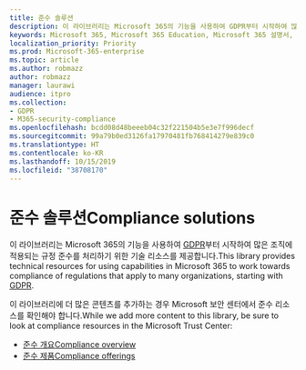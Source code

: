 ```yaml
---
title: 준수 솔루션
description: 이 라이브러리는 Microsoft 365의 기능을 사용하여 GDPR부터 시작하여 많은 조직에 적용되는 규정 준수를 처리하기 위한 기술 리소스를 제공합니다.
keywords: Microsoft 365, Microsoft 365 Education, Microsoft 365 설명서, GDPR
localization_priority: Priority
ms.prod: Microsoft-365-enterprise
ms.topic: article
ms.author: robmazz
author: robmazz
manager: laurawi
audience: itpro
ms.collection:
- GDPR
- M365-security-compliance
ms.openlocfilehash: bcdd08d48beeeb04c32f221504b5e3e7f996decf
ms.sourcegitcommit: 99a79b0ed3126fa17970481fb768414279e839c0
ms.translationtype: HT
ms.contentlocale: ko-KR
ms.lasthandoff: 10/15/2019
ms.locfileid: "38708170"
---
```

# <a name="compliance-solutions"></a><span data-ttu-id="977e6-104">준수 솔루션</span><span class="sxs-lookup"><span data-stu-id="977e6-104">Compliance solutions</span></span>

<span data-ttu-id="977e6-105">이 라이브러리는 Microsoft 365의 기능을 사용하여 [GDPR](gdpr.md)부터 시작하여 많은 조직에 적용되는 규정 준수를 처리하기 위한 기술 리소스를 제공합니다.</span><span class="sxs-lookup"><span data-stu-id="977e6-105">This library provides technical resources for using capabilities in Microsoft 365 to work towards compliance of regulations that apply to many organizations, starting with [GDPR](gdpr.md).</span></span>

<span data-ttu-id="977e6-106">이 라이브러리에 더 많은 콘텐츠를 추가하는 경우 Microsoft 보안 센터에서 준수 리소스를 확인해야 합니다.</span><span class="sxs-lookup"><span data-stu-id="977e6-106">While we add more content to this library, be sure to look at compliance resources in the Microsoft Trust Center:</span></span>
- [<span data-ttu-id="977e6-107">준수 개요</span><span class="sxs-lookup"><span data-stu-id="977e6-107">Compliance overview</span></span>](https://www.microsoft.com/trustcenter/compliance)
- [<span data-ttu-id="977e6-108">준수 제품</span><span class="sxs-lookup"><span data-stu-id="977e6-108">Compliance offerings</span></span>](offering-home.md)